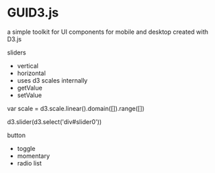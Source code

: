 GUID3.js
========

a simple toolkit for UI components for mobile and desktop created with D3.js

sliders
* vertical
* horizontal
* uses d3 scales internally
* getValue
* setValue



var scale = d3.scale.linear().domain([]).range([])

d3.slider(d3.select('div#slider0'))


button
* toggle
* momentary
* radio list
